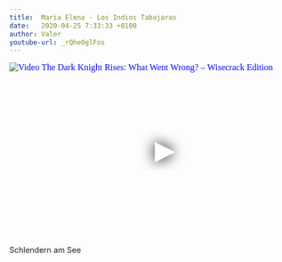 ```yaml
---
title:  Maria Elena - Los Indios Tabajaras
date:   2020-04-25 7:33:33 +0100
author: Valer
youtube-url: _rQheOglFos 
---
```

<div class="video-container ">
<iframe
  width="560"
  height="315"
  src="https://www.youtube.com/embed/_rQheOglFos"
  srcdoc="<style>*{padding:0;margin:0;overflow:hidden}html,body{height:100%}img,span{position:absolute;width:100%;top:0;bottom:0;margin:auto}span{height:1.5em;text-align:center;font:48px/1.5 sans-serif;color:white;text-shadow:0 0 0.5em black}</style><a href=https://www.youtube.com/embed/_rQheOglFos?autoplay=1><img src=https://img.youtube.com/vi/_rQheOglFos/hqdefault.jpg alt='Video The Dark Knight Rises: What Went Wrong? – Wisecrack Edition'><span>▶</span></a>"
  frameborder="0"
  allow="accelerometer; autoplay; encrypted-media; gyroscope; picture-in-picture"
  allowfullscreen
></iframe>
</div>

Schlendern am See
